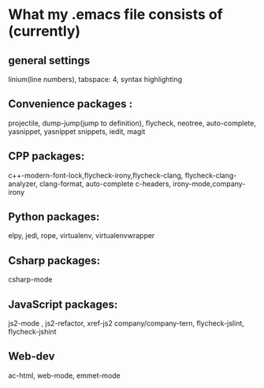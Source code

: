 # What my .emacs file consists of (currently)

## general settings 
linium(line numbers), tabspace: 4, syntax highlighting

## Convenience packages :
projectile, dump-jump(jump to definition), flycheck, neotree,
auto-complete, yasnippet, yasnippet snippets, iedit, magit

## CPP packages: 
c++-modern-font-lock,flycheck-irony,flycheck-clang, flycheck-clang-analyzer, clang-format, auto-complete c-headers, irony-mode,company-irony 

## Python packages: 
elpy, jedi, rope, virtualenv, virtualenvwrapper

## Csharp packages:
csharp-mode

## JavaScript packages:
js2-mode , js2-refactor, xref-js2 company/company-tern, flycheck-jslint, flycheck-jshint

## Web-dev
ac-html, web-mode, emmet-mode
